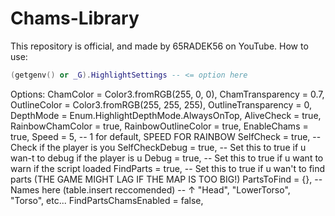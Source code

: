 # Chams-Library
This repository is official, and made by 65RADEK56 on YouTube.
How to use:
```lua
(getgenv() or _G).HighlightSettings -- <= option here
```
Options:
ChamColor = Color3.fromRGB(255, 0, 0),
ChamTransparency = 0.7,
OutlineColor = Color3.fromRGB(255, 255, 255),
OutlineTransparency = 0,
DepthMode = Enum.HighlightDepthMode.AlwaysOnTop,
AliveCheck = true,
RainbowChamColor = true,
RainbowOutlineColor = true,
EnableChams = true,
Speed = 5, -- 1 for default, SPEED FOR RAINBOW
SelfCheck = true, -- Check if the player is you
SelfCheckDebug = true, -- Set this to true if u wan-t to debug if the player is u
Debug = true, -- Set this to true if u want to warn if the script loaded
FindParts = true, -- Set this to true if u wan't to find parts (THE GAME MIGHT LAG IF THE MAP IS TOO BIG!)
PartsToFind = {}, -- Names here (table.insert reccomended)
-- ↑ "Head", "LowerTorso", "Torso", etc...
FindPartsChamsEnabled = false,
